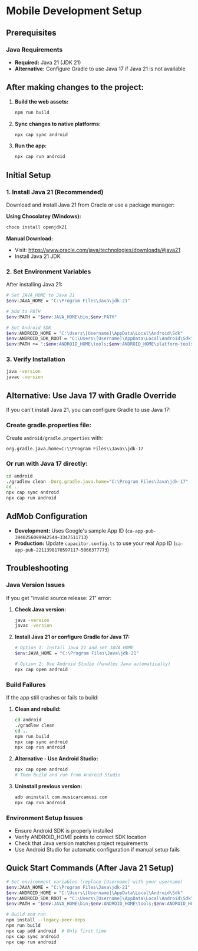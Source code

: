 
# Mobile Development Setup

## Prerequisites

### Java Requirements
- **Required:** Java 21 (JDK 21)
- **Alternative:** Configure Gradle to use Java 17 if Java 21 is not available

## After making changes to the project:

1. **Build the web assets:**
   ```bash
   npm run build
   ```

2. **Sync changes to native platforms:**
   ```bash
   npx cap sync android
   ```

3. **Run the app:**
   ```bash
   npx cap run android
   ```

## Initial Setup

### 1. Install Java 21 (Recommended)
Download and install Java 21 from Oracle or use a package manager:

**Using Chocolatey (Windows):**
```bash
choco install openjdk21
```

**Manual Download:**
- Visit: https://www.oracle.com/java/technologies/downloads/#java21
- Install Java 21 JDK

### 2. Set Environment Variables
After installing Java 21:
```bash
# Set JAVA_HOME to Java 21
$env:JAVA_HOME = "C:\Program Files\Java\jdk-21"

# Add to PATH
$env:PATH = "$env:JAVA_HOME\bin;$env:PATH"

# Set Android SDK
$env:ANDROID_HOME = "C:\Users\[Username]\AppData\Local\Android\Sdk"
$env:ANDROID_SDK_ROOT = "C:\Users\[Username]\AppData\Local\Android\Sdk"
$env:PATH += ";$env:ANDROID_HOME\tools;$env:ANDROID_HOME\platform-tools"
```

### 3. Verify Installation
```bash
java -version
javac -version
```

## Alternative: Use Java 17 with Gradle Override

If you can't install Java 21, you can configure Gradle to use Java 17:

### Create gradle.properties file:
Create `android/gradle.properties` with:
```properties
org.gradle.java.home=C:\\Program Files\\Java\\jdk-17
```

### Or run with Java 17 directly:
```bash
cd android
./gradlew clean -Dorg.gradle.java.home="C:\Program Files\Java\jdk-17"
cd ..
npx cap sync android
npx cap run android
```

## AdMob Configuration

- **Development:** Uses Google's sample App ID (`ca-app-pub-3940256099942544~3347511713`)
- **Production:** Update `capacitor.config.ts` to use your real App ID (`ca-app-pub-2211398170597117~5066377773`)

## Troubleshooting

### Java Version Issues
If you get "invalid source release: 21" error:

1. **Check Java version:**
   ```bash
   java -version
   javac -version
   ```

2. **Install Java 21 or configure Gradle for Java 17:**
   ```bash
   # Option 1: Install Java 21 and set JAVA_HOME
   $env:JAVA_HOME = "C:\Program Files\Java\jdk-21"
   
   # Option 2: Use Android Studio (handles Java automatically)
   npx cap open android
   ```

### Build Failures
If the app still crashes or fails to build:

1. **Clean and rebuild:**
   ```bash
   cd android
   ./gradlew clean
   cd ..
   npm run build
   npx cap sync android
   npx cap run android
   ```

2. **Alternative - Use Android Studio:**
   ```bash
   npx cap open android
   # Then build and run from Android Studio
   ```

3. **Uninstall previous version:**
   ```bash
   adb uninstall com.musicarcamusi.com
   npx cap run android
   ```

### Environment Setup Issues
- Ensure Android SDK is properly installed
- Verify ANDROID_HOME points to correct SDK location
- Check that Java version matches project requirements
- Use Android Studio for automatic configuration if manual setup fails

## Quick Start Commands (After Java 21 Setup)

```bash
# Set environment variables (replace [Username] with your username)
$env:JAVA_HOME = "C:\Program Files\Java\jdk-21"
$env:ANDROID_HOME = "C:\Users\[Username]\AppData\Local\Android\Sdk"
$env:ANDROID_SDK_ROOT = "C:\Users\[Username]\AppData\Local\Android\Sdk"
$env:PATH = "$env:JAVA_HOME\bin;$env:ANDROID_HOME\tools;$env:ANDROID_HOME\platform-tools;$env:PATH"

# Build and run
npm install --legacy-peer-deps
npm run build
npx cap add android  # Only first time
npx cap sync android
npx cap run android
```
